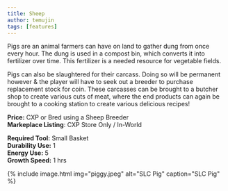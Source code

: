```yaml
---
title: Sheep
author: temujin
tags: [features]
---
```

Pigs are an animal farmers can have on land to gather dung from once every hour. The dung is used in a compost bin, which converts it into fertilizer over time. This fertilizer is a needed resource for vegetable fields.

Pigs can also be slaughtered for their carcass. Doing so will be permanent however & the player will have to seek out a breeder to purchase replacement stock for coin. These carcasses can be brought to a butcher shop to create various cuts of meat, where the end products can again be brought to a cooking station to create various delicious recipes!

**Price:** CXP or Bred using a Sheep Breeder<br>
**Markeplace Listing**: CXP Store Only / In-World<br>

**Required Tool:** Small Basket<br>
**Durability Use:** 1<br>
**Energy Use:** 5<br>
**Growth Speed:** 1 hrs

{% include image.html img="piggy.jpeg" alt="SLC Pig" caption="SLC Pig" %}
